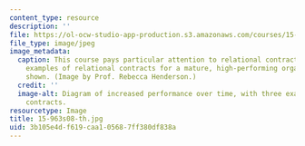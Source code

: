 ```yaml
---
content_type: resource
description: ''
file: https://ol-ocw-studio-app-production.s3.amazonaws.com/courses/15-963-advanced-strategy-spring-2008/3b105e4df619caa105687ff380df838a_15-963s08-th.jpg
file_type: image/jpeg
image_metadata:
  caption: This course pays particular attention to relational contracts; here, several
    examples of relational contracts for a mature, high-performing organization are
    shown. (Image by Prof. Rebecca Henderson.)
  credit: ''
  image-alt: Diagram of increased performance over time, with three examples of relational
    contracts.
resourcetype: Image
title: 15-963s08-th.jpg
uid: 3b105e4d-f619-caa1-0568-7ff380df838a
---
```

